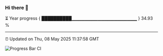 ### Hi there 👋

⏳ Year progress { ██████████▁▁▁▁▁▁▁▁▁▁▁▁▁▁▁▁▁▁▁▁ } 34.93 %

---

⏰ Updated on Thu, 08 May 2025 11:37:58 GMT

![Progress Bar CI](https://github.com/IshwaranRudhara/GIT-ACTION/workflows/Progress%20Bar%20CI/badge.svg)
